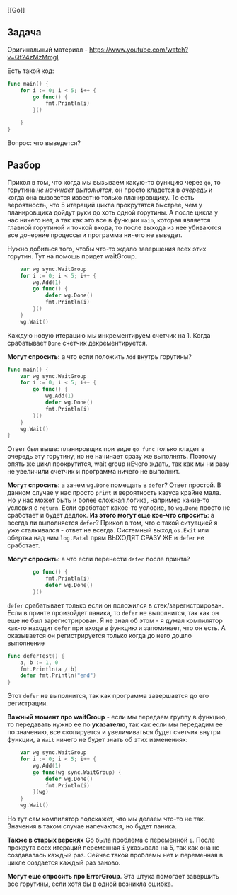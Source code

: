 [[Go]]
## Задача
Оригинальный материал - https://www.youtube.com/watch?v=Qf24zMzMmgI

Есть такой код:
```go
func main() {
    for i := 0; i < 5; i++ {
        go func() {
            fmt.Println(i)
        }()

    }
}
```
Вопрос: что выведется?

## Разбор
Прикол в том, что когда мы вызываем какую-то функцию через `go`, то горутина *не начинает выполнятся*, он просто кладется в *очередь* и когда она вызовется известно только планировщику. То есть вероятность, что 5 итераций цикла прокрутятся быстрее, чем у планировщика дойдут руки до хоть одной горутины. А после цикла у нас ничего нет, а так как это все в функции `main`, которая является главной горутиной и точкой входа, то после выхода из нее убиваются все дочерние процессы и программа ничего не выведет.

Нужно добиться того, чтобы что-то ждало завершения всех этих горутин. Тут на помощь придет waitGroup. 
```go
    var wg sync.WaitGroup
    for i := 0; i < 5; i++ {
        wg.Add(1)
        go func() {
            defer wg.Done()
            fmt.Println(i)
        }()
    }
    wg.Wait()
```
Каждую новую итерацию мы инкрементируем счетчик на 1. Когда срабатывает `Done` счетчик декрементируется. 

**Могут спросить:** а что если положить `Add` внутрь горутины? 
```go
func main() {
    var wg sync.WaitGroup
    for i := 0; i < 5; i++ {
        go func() {
            wg.Add(1)
            defer wg.Done()
            fmt.Println(i)
        }()
    }
    wg.Wait()
}
```
Ответ был выше: планировщик при виде `go func` только кладет в очередь эту горутину, но не начинает сразу же выполнять. Поэтому опять же цикл прокрутится, wait group нЕчего ждать, так как мы ни разу не увеличили счетчик и программа ничего не выполнит.

**Могут спросить**: а зачем `wg.Done` помещать в `defer`? 
Ответ простой. В данном случае у нас просто `print` и вероятность казуса крайне мала. Но у нас может быть и более сложная логика, например какие-то условия с `return`. Если сработает какое-то условие, то `wg.Done` просто не сработает и будет дедлок. **Из этого могут еще кое-что спросить**: а всегда ли выполняется `defer`? Прикол в том, что с такой ситуацией я уже сталкивался - ответ не всегда. Системный выход `os.Exit` или обертка над ним `log.Fatal` прям ВЫХОДЯТ СРАЗУ ЖЕ и `defer` не сработает.

**Могут спросить**: а что если перенести `defer` после принта?
```go
        go func() {
            fmt.Println(i)
            defer wg.Done()
        }()
```
`defer` срабатывает только если он положился в стек/зарегистрирован. Если в принте произойдет паника, то `defer` не выполнится, так как он еще не был зарегистрирован. Я не знал об этом - я думал компилятор как-то находит `defer` при входе в функцию и запоминает, что он есть. А оказывается он регистрируется только когда до него дошло выполнение 
```go
func deferTest() {
    a, b := 1, 0
    fmt.Println(a / b)
    defer fmt.Println("end")
}
```
Этот `defer` не выполнится, так как программа завершается до его регистрации. 

**Важный момент про waitGroup** - если мы передаем группу в функцию, то передавать нужно ее по **указателю**, так как если мы передадим ее по значению, все скопируется и увеличиваться будет счетчик внутри функции, а `Wait` ничего не будет знать об этих изменениях:
```go
    var wg sync.WaitGroup
    for i := 0; i < 5; i++ {
        wg.Add(1)
        go func(wg sync.WaitGroup) {
            defer wg.Done()
            fmt.Println(i)
        }(wg)
    }
    wg.Wait()
```
Но тут сам компилятор подскажет, что мы делаем что-то не так. Значения в таком случае напечаются, но будет паника.

**Также в старых версиях** Go была проблема с переменной `i`. После прокрута всех итераций переменная `i` указывала на 5, так как она не создавалась каждый раз. Сейчас такой проблемы нет и переменная в цикле создается каждый раз заново.

**Могут еще спросить про ErrorGroup**. Эта штука помогает завершить все горутины, если хотя бы в одной возникла ошибка.
